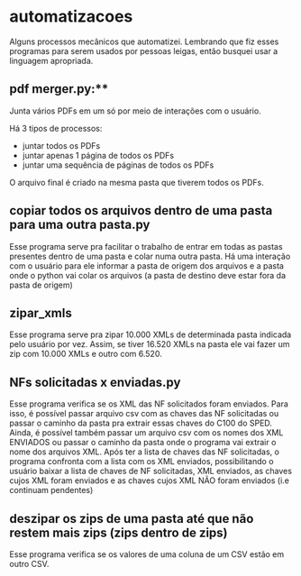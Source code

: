 # automatizacoes
Alguns processos mecânicos que automatizei. Lembrando que fiz esses programas para serem usados por pessoas leigas, então busquei usar a linguagem apropriada.

## pdf merger.py:**

Junta vários PDFs em um só por meio de interações com o usuário.

Há 3 tipos de processos:
- juntar todos os PDFs
- juntar apenas 1 página de todos os PDFs
- juntar uma sequência de páginas de todos os PDFs

O arquivo final é criado na mesma pasta que tiverem todos os PDFs.

## **copiar todos os arquivos dentro de uma pasta para uma outra pasta.py**
Esse programa serve pra facilitar o trabalho de entrar em todas as pastas presentes dentro de uma pasta e colar numa outra pasta.
Há uma interação com o usuário para ele informar a pasta de origem dos arquivos e a pasta onde o python vai colar os arquivos (a pasta de destino deve estar fora da pasta de origem)

## **zipar_xmls**

Esse programa serve pra zipar 10.000 XMLs de determinada pasta indicada pelo usuário por vez.
Assim, se tiver 16.520 XMLs na pasta ele vai fazer um zip com 10.000 XMLs e outro com 6.520.

## **NFs solicitadas x enviadas.py**
Esse programa verifica se os XML das NF solicitados foram enviados. Para isso, é possível passar arquivo csv com as chaves das NF solicitadas ou passar o caminho da pasta pra extrair essas chaves do C100 do SPED. Ainda, é possível também passar um arquivo csv com os nomes dos XML ENVIADOS ou passar o caminho da pasta onde o programa vai extrair o nome dos arquivos XML. Após ter a lista de chaves das NF solicitadas, o programa confronta com a lista com os XML enviados, possibilitando o usuário baixar a lista de chaves de NF solicitadas, XML enviados, as chaves cujos XML foram enviados e as chaves cujos XML NÃO foram enviados (i.e continuam pendentes)


## **deszipar os zips de uma pasta até que não restem mais zips (zips dentro de zips)**



Esse programa verifica se os valores de uma coluna de um CSV estão em outro CSV. 

